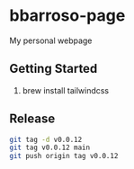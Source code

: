 # bbarroso-page

My personal webpage

## Getting Started

1. brew install tailwindcss

## Release

```bash
git tag -d v0.0.12
git tag v0.0.12 main
git push origin tag v0.0.12
```
